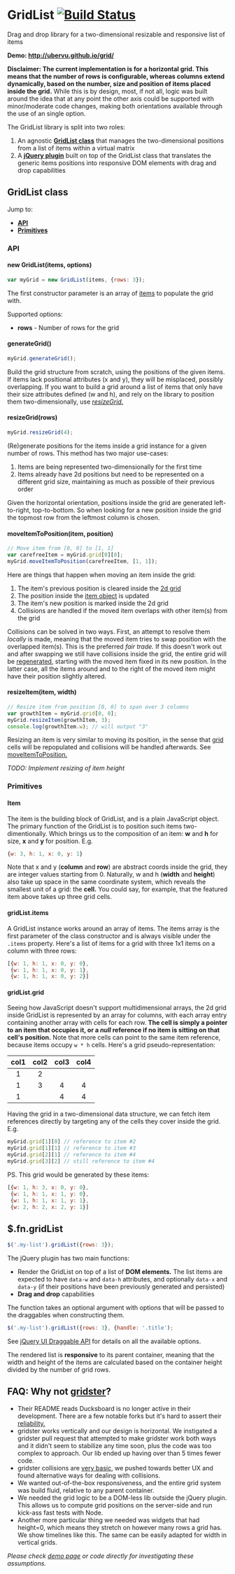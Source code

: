 GridList [![Build Status](https://travis-ci.org/uberVU/grid.svg?branch=master)](https://travis-ci.org/uberVU/grid)
====
Drag and drop library for a two-dimensional resizable and responsive list of
items

**Demo: http://ubervu.github.io/grid/**

**Disclaimer: The current implementation is for a horizontal grid. This means
that the number of rows is configurable, whereas columns extend dynamically,
based on the number, size and position of items placed inside the grid.** While
this is by design, most, if not all, logic was built around the idea that at
any point the other axis could be supported with minor/moderate code changes,
making both orientations available through the use of an single option.

The GridList library is split into two roles:

1. An agnostic [**GridList class**](#gridlist-class) that manages the
two-dimensional positions from a list of items within a virtual matrix
2. A [**jQuery plugin**](#fngridlist) built on top of the GridList class
that translates the generic items positions into responsive DOM elements with
drag and drop capabilities

## GridList class

Jump to:

- [**API**](#api)
- [**Primitives**](#primitives)

### API

#### new GridList(items, options)

```js
var myGrid = new GridList(items, {rows: 3});
```

The first constructor parameter is an array of [items](#primitives) to populate
the grid with.

 Supported options:

 - **rows** - Number of rows for the grid

#### generateGrid()

```js
myGrid.generateGrid();
```

Build the grid structure from scratch, using the positions of the given
items. If items lack positional attributes (x and y), they will be misplaced,
possibly overlapping. If you want to build a grid around a list of items that
only have their size attributes defined (w and h), and rely on the library to
position them two-dimensionally, use [_resizeGrid._](#resizegridrows)

#### resizeGrid(rows)

```js
myGrid.resizeGrid(4);
```

(Re)generate positions for the items inside a grid instance for a given number
of rows. This method has two major use-cases:

1. Items are being represented two-dimensionally for the first time
2. Items already have 2d positions but need to be represented on a different
grid size, maintaining as much as possible of their previous order

Given the horizontal orientation, positions inside the grid are generated
left-to-right, top-to-bottom. So when looking for a new position inside the
grid the topmost row from the leftmost column is chosen.

#### moveItemToPosition(item, position)

```js
// Move item from [0, 0] to [1, 1]
var carefreeItem = myGrid.grid[0][0];
myGrid.moveItemToPosition(carefreeItem, [1, 1]);
```

Here are things that happen when moving an item inside the grid:

1. The item's previous position is cleared inside the [2d grid](#gridlistgrid)
2. The position inside the [item object](#item) is updated
3. The item's new position is marked inside the 2d grid
4. Collisions are handled if the moved item overlaps with other item(s) from
the grid

Collisions can be solved in two ways. First, an attempt to resolve them
_locally_ is made, meaning that the moved item tries to swap position with
the overlapped item(s). This is the preferred _fair trade._ If this doesn't
work out and after swapping we still have collisions inside the grid, the
entire grid will be [regenerated](#resizegridrows), starting with the moved
item fixed in its new position. In the latter case, all the items around and
to the right of the moved item might have their position slightly altered.

#### resizeItem(item, width)

```js
// Resize item from position [0, 0] to span over 3 columns
var growthItem = myGrid.grid[0, 0];
myGrid.resizeItem(growthItem, 3);
console.log(growthItem.w); // will output "3"
```

Resizing an item is very similar to moving its position, in the sense that
[grid](#gridlistgrid) cells will be repopulated and collisions will be handled
afterwards. See [moveItemToPosition.](#moveitemtopositionitem-position)

_TODO: Implement resizing of item height_

### Primitives

#### Item

The item is the building block of GridList, and is a plain JavaScript object.
The primary function of the GridList is to position such items
two-dimentionally. Which brings us to the composition of an item: **w** and
**h** for size, **x** and **y** for position. E.g.

```js
{w: 3, h: 1, x: 0, y: 1}
```

Note that x and y (**column** and **row**) are abstract coords inside the grid,
they are integer values starting from 0. Naturally, w and h (**width** and
**height**) also take up space in the same coordinate system, which reveals the
smallest unit of a grid: the **cell.** You could say, for example, that the
featured item above takes up three grid cells.

#### gridList.items

A GridList instance works around an array of items. The items array is the
first parameter of the class constructor and is always visible under the
`.items` property. Here's a list of items for a grid with three 1x1 items on a
column with three rows:

```js
[{w: 1, h: 1, x: 0, y: 0},
 {w: 1, h: 1, x: 0, y: 1},
 {w: 1, h: 1, x: 0, y: 2}]
```

#### gridList.grid

Seeing how JavaScript doesn't support multidimensional arrays, the 2d grid
inside GridList is represented by an array for columns, with each array entry
containing another array with cells for each row. __The cell is simply a pointer
to an item that occupies it, or a *null* reference if no item is sitting on
that cell's position.__ Note that more cells can point to the same item
reference, because items occupy `w * h` cells. Here's a grid
pseudo-representation:

| col1 | col2 | col3 | col4 |
| :--: | :--: | :--: | :--: |
| 1    | 2    |      |      |
| 1    | 3    | 4    | 4    |
| 1    |      | 4    | 4    |

Having the grid in a two-dimensional data structure, we can fetch item
references directly by targeting any of the cells they cover inside the grid.
E.g.

```js
myGrid.grid[1][0] // reference to item #2
myGrid.grid[1][1] // reference to item #3
myGrid.grid[2][1] // reference to item #4
myGrid.grid[3][2] // still reference to item #4
```

PS. This grid would be generated by these items:

```js
[{w: 1, h: 3, x: 0, y: 0},
 {w: 1, h: 1, x: 1, y: 0},
 {w: 1, h: 1, x: 1, y: 1},
 {w: 2, h: 2, x: 2, y: 1}]
```

## $.fn.gridList

```js
$('.my-list').gridList({rows: 3});
```

The jQuery plugin has two main functions:

- Render the GridList on top of a list of **DOM elements.** The list items are
expected to have `data-w` and `data-h` attributes, and optionally `data-x` and
`data-y` (if their positions have been previously generated and persisted)
- **Drag and drop** capabilities

The function takes an optional argument with options that will be passed to the
draggables when constructing them.

```js
$('.my-list').gridList({rows: 3}, {handle: '.title');
```

See [jQuery UI Draggable API](api.jqueryui.com/draggable/) for details on all
the available options.

The rendered list is **responsive** to its parent container, meaning that the
width and height of the items are calculated based on the container height
divided by the number of grid rows.

## FAQ: Why not [gridster](https://github.com/ducksboard/gridster.js)?

- Their README reads Ducksboard is no longer active in their development. There
are a few notable forks but it's hard to assert their [reliability.](https://github.com/dustmoo/gridster.js/issues)
- gridster works vertically and our design is horizontal. We instigated a
gridster pull request that attempted to make gridster work both ways and it
didn't seem to stabilize any time soon, plus the code was too complex to
approach. Our lib ended up having over than 5 times fewer code.
- gridster collisions are [very basic](https://github.com/ducksboard/gridster.js/issues/54),
we pushed towards better UX and found alternative ways for dealing with
collisions.
- We wanted out-of-the-box responsiveness, and the entire grid system was build
fluid, relative to any parent container.
- We needed the grid logic to be a DOM-less lib outside the jQuery plugin. This
allows us to compute grid positions on the server-side and run kick-ass fast
tests with Node.
- Another more particular thing we needed was widgets that had height=0, which
means they stretch on however many rows a grid has. We show timelines like
this. The same can be easily adapted for width in vertical grids.

*Please check [demo page](http://ubervu.github.io/grid/) or code directly for
investigating these assumptions.*
